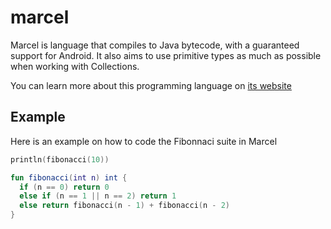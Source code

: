 # marcel
Marcel is language that compiles to Java bytecode, with a guaranteed support for Android. It also aims to use primitive types as much as possible when
working with Collections.

You can learn more about this programming language on [its website](https://tambapps.github.io/marcel)
## Example

Here is an example on how to code the Fibonnaci suite in Marcel

```kotlin
println(fibonacci(10))

fun fibonacci(int n) int {
  if (n == 0) return 0
  else if (n == 1 || n == 2) return 1
  else return fibonacci(n - 1) + fibonacci(n - 2)
}
```
